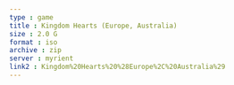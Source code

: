```yaml
---
type : game
title : Kingdom Hearts (Europe, Australia)
size : 2.0 G
format : iso
archive : zip
server : myrient
link2 : Kingdom%20Hearts%20%28Europe%2C%20Australia%29
---
```

